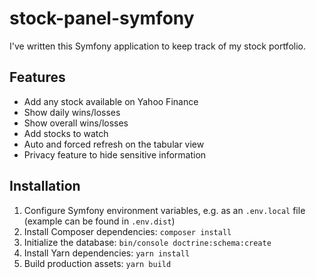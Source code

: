 stock-panel-symfony
=================

I've written this Symfony application to keep track of my stock portfolio.

Features
--------

- Add any stock available on Yahoo Finance
- Show daily wins/losses
- Show overall wins/losses
- Add stocks to watch
- Auto and forced refresh on the tabular view
- Privacy feature to hide sensitive information

Installation
------------

1) Configure Symfony environment variables, e.g. as an `.env.local` file (example can be found in `.env.dist`)
2) Install Composer dependencies: `composer install`
3) Initialize the database: `bin/console doctrine:schema:create`
4) Install Yarn dependencies: `yarn install`
5) Build production assets: `yarn build`

